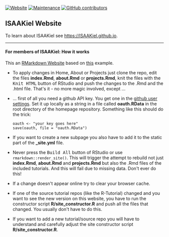 [![Website](https://img.shields.io/website/https/isaakiel.github.io.svg?maxAge=2592000)](https://isaakiel.github.io/)  [![Maintenance](https://img.shields.io/maintenance/yes/2017.svg?maxAge=2592000)](https://github.com/ISAAKiel/ISAAKiel.github.io) [![GitHub contributors](https://img.shields.io/github/contributors/ISAAKiel/ISAAKiel.github.io.svg?maxAge=2592000)](https://github.com/ISAAKiel/ISAAKiel.github.io)

## ISAAKiel Website

To learn about ISAAKiel see https://ISAAKiel.github.io. 

***

#### For members of ISAAKiel: **How it works** 

This an [RMarkdown Website](http://rmarkdown.rstudio.com/rmarkdown_websites.html) based on [this](https://github.com/rstudio/rmarkdown-website) example.

- To apply changes in Home, About or Projects just clone the repo, edit the files **index.Rmd**, **about.Rmd** or **projects.Rmd**, knit the files with the <kbd>Knit HTML</kbd> button of RStudio and push the changes to the .Rmd and the .html file. That's it - no more magic involved, except ...

- ... first of all you need a github API key. You get one in the [github user settings](https://help.github.com/articles/creating-an-access-token-for-command-line-use/). Set it up locally as a string in a file called **oauth.RData** in the root directory of the homepage repository. Something like this should do the trick: 
    
    ```{r}
    oauth <- "your key goes here"    
    save(oauth, file = "oauth.RData")
    ```

- If you want to create a new subpage you also have to add it to the static part of the **_site.yml** file.

- Never press the <kbd>Build All</kbd> button of RStudio or use `rmarkdown::render_site()`. This will trigger the attempt to rebuild not just **index.Rmd**, **about.Rmd** and **projects.Rmd** but also the .Rmd files of the included tutorials. And this will fail due to missing data. Don't ever do this!

- If a change doesn't appear online try to clear your browser cache.

- If one of the source tutorial repos (like the R-Tutorial) changed and you want to see the new version on this website, you have to run the constructor script **R/site_constructor.R** and push all the files that changed. You usually don't have to do this. 

- If you want to add a new tutorial/source repo you will have to understand and carefully adjust the site constructor script **R/site_constructor.R**. 
